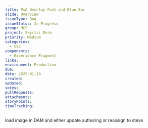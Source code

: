 ```yaml
---
title: PsA Overlay Font and Blue Bar
slide: Overview
issueType: Bug
issueStatus: In Progress
group: MCS
project: Skyrizi Derm
priority: Medium
categories:
  - CSS
components:
  - Experience Fragment
links:
environment: Production
due:
date: 2025-01-10
created:
updated:
votes:
pullRequests:
attachments:
storyPoints:
timeTracking:
---
```


load image in DAM and either update authoring or reassign to steve
